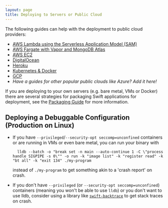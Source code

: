 ```yaml
---
layout: page
title: Deploying to Servers or Public Cloud
---
```


The following guides can help with the deployment to public cloud providers:
* [AWS Lambda using the Serverless Application Model (SAM)](/documentation/server/guides/deploying/aws-sam-lambda.html)
* [AWS Fargate with Vapor and MongoDB Atlas](/documentation/server/guides/deploying/aws-copilot-fargate-vapor-mongo.html)
* [AWS EC2](/documentation/server/guides/deploying/aws.html)
* [DigitalOcean](/documentation/server/guides/deploying/digital-ocean.html)
* [Heroku](/documentation/server/guides/deploying/heroku.html)
* [Kubernetes & Docker](/documentation/server/guides/packaging.html#docker)
* [GCP](/documentation/server/guides/deploying/gcp.html)
* _Have a guides for other popular public clouds like Azure? Add it here!_

If you are deploying to your own servers (e.g. bare metal, VMs or Docker) there are several strategies for packaging Swift applications for deployment, see the [Packaging Guide](/server/guides/packaging.html) for more information.

## Deploying a Debuggable Configuration (Production on Linux)

- If you have `--privileged`/`--security-opt seccomp=unconfined` containers or are running in VMs or even bare metal, you can run your binary with

        lldb --batch -o "break set -n main --auto-continue 1 -C \"process handle SIGPIPE -s 0\"" -o run -k "image list" -k "register read" -k "bt all" -k "exit 134" ./my-program

    instead of `./my-program` to get something akin to a 'crash report' on crash.

- If you don't have `--privileged` (or `--security-opt seccomp=unconfined`) containers (meaning you won't be able to use `lldb`) or you don't want to use lldb, consider using a library like [`swift-backtrace`](https://github.com/swift-server/swift-backtrace) to get stack traces on crash.

